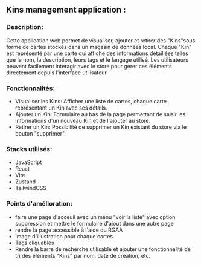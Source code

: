 ## Kins management application : 

### Description:
Cette application web permet de visualiser, ajouter et retirer des "Kins"sous forme de cartes stockés dans un magasin de données local. Chaque "Kin" est représenté par une carte qui affiche des informations détaillées telles que le nom, la description, leurs tags et le langage utilisé. Les utilisateurs peuvent facilement interagir avec le store pour gérer ces éléments directement depuis l'interface utilisateur.

### Fonctionnalités:
- Visualiser les Kins: Afficher une liste de cartes, chaque carte représentant un Kin avec ses détails.
- Ajouter un Kin: Formulaire au bas de la page permettant de saisir les informations d'un nouveau Kin et de l'ajouter au store.
- Retirer un Kin: Possibilité de supprimer un Kin existant du store via le bouton "supprimer".

### Stacks utilisés:
- JavaScript
- React
- Vite
- Zustand 
- TailwindCSS

### Points d'amélioration:
- faire une page d'acceuil avec un menu "voir la liste" avec option suppression et mettre le formulaire d'ajout dans une autre page 
- rendre la page accessible à l'aide du RGAA
- Image d'illustration pour chaque cartes 
- Tags cliquables 
- Rendre la barre de recherche utilisable et ajouter une fonctionnalité de tri des éléments "Kins" par nom, date de création, etc.